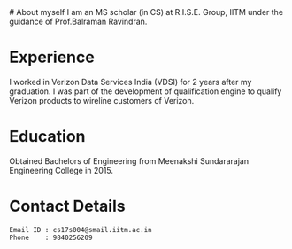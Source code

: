 <title> Arjun Manoharan </title>
# About myself
I am an MS scholar (in CS) at R.I.S.E. Group, IITM under the guidance of Prof.Balraman Ravindran.
  
# Experience
I worked in Verizon Data Services India (VDSI) for 2 years after my graduation. I was part of the development of qualification engine to qualify Verizon products to wireline customers of Verizon.
    
# Education
Obtained Bachelors of Engineering from Meenakshi Sundararajan Engineering College in 2015.

# Contact Details
    Email ID : cs17s004@smail.iitm.ac.in
    Phone    : 9840256209
